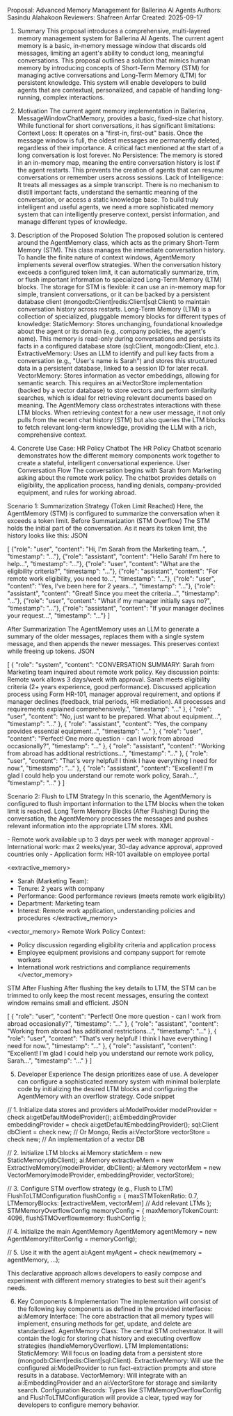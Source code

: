 
Proposal: Advanced Memory Management for Ballerina AI Agents
Authors: Sasindu Alahakoon
Reviewers: Shafreen Anfar
Created: 2025-09-17

1. Summary
This proposal introduces a comprehensive, multi-layered memory management system for Ballerina AI Agents. The current agent memory is a basic, in-memory message window that discards old messages, limiting an agent's ability to conduct long, meaningful conversations. This proposal outlines a solution that mimics human memory by introducing concepts of Short-Term Memory (STM) for managing active conversations and Long-Term Memory (LTM) for persistent knowledge. This system will enable developers to build agents that are contextual, personalized, and capable of handling long-running, complex interactions.

2. Motivation
The current agent memory implementation in Ballerina, MessageWindowChatMemory, provides a basic, fixed-size chat history. While functional for short conversations, it has significant limitations:
Context Loss: It operates on a "first-in, first-out" basis. Once the message window is full, the oldest messages are permanently deleted, regardless of their importance. A critical fact mentioned at the start of a long conversation is lost forever.
No Persistence: The memory is stored in an in-memory map, meaning the entire conversation history is lost if the agent restarts. This prevents the creation of agents that can resume conversations or remember users across sessions.
Lack of Intelligence: It treats all messages as a simple transcript. There is no mechanism to distill important facts, understand the semantic meaning of the conversation, or access a static knowledge base.
To build truly intelligent and useful agents, we need a more sophisticated memory system that can intelligently preserve context, persist information, and manage different types of knowledge.

3. Description of the Proposed Solution
The proposed solution is centered around the AgentMemory class, which acts as the primary Short-Term Memory (STM). This class manages the immediate conversation history. To handle the finite nature of context windows, AgentMemory implements several overflow strategies. When the conversation history exceeds a configured token limit, it can automatically summarize, trim, or flush important information to specialized Long-Term Memory (LTM) blocks.
The storage for STM is flexible: it can use an in-memory map for simple, transient conversations, or it can be backed by a persistent database client (mongodb:Client|redis:Client|sql:Client) to maintain conversation history across restarts.
Long-Term Memory (LTM) is a collection of specialized, pluggable memory blocks for different types of knowledge:
StaticMemory: Stores unchanging, foundational knowledge about the agent or its domain (e.g., company policies, the agent's name). This memory is read-only during conversations and persists its facts in a configured database store (sql:Client, mongodb:Client, etc.).
ExtractiveMemory: Uses an LLM to identify and pull key facts from a conversation (e.g., "User's name is Sarah") and stores this structured data in a persistent database, linked to a session ID for later recall.
VectorMemory: Stores information as vector embeddings, allowing for semantic search. This requires an ai:VectorStore implementation (backed by a vector database) to store vectors and perform similarity searches, which is ideal for retrieving relevant documents based on meaning.
The AgentMemory class orchestrates interactions with these LTM blocks. When retrieving context for a new user message, it not only pulls from the recent chat history (STM) but also queries the LTM blocks to fetch relevant long-term knowledge, providing the LLM with a rich, comprehensive context.

4. Concrete Use Case: HR Policy Chatbot
The HR Policy Chatbot scenario demonstrates how the different memory components work together to create a stateful, intelligent conversational experience.
User Conversation Flow
The conversation begins with Sarah from Marketing asking about the remote work policy. The chatbot provides details on eligibility, the application process, handling denials, company-provided equipment, and rules for working abroad.

Scenario 1: Summarization Strategy (Token Limit Reached)
Here, the AgentMemory (STM) is configured to summarize the conversation when it exceeds a token limit.
Before Summarization (STM Overflow)
The STM holds the initial part of the conversation. As it nears its token limit, the history looks like this:
JSON


[
  {"role": "user", "content": "Hi, I'm Sarah from the Marketing team...", "timestamp": "..."},
  {"role": "assistant", "content": "Hello Sarah! I'm here to help...", "timestamp": "..."},
  {"role": "user", "content": "What are the eligibility criteria?", "timestamp": "..."},
  {"role": "assistant", "content": "For remote work eligibility, you need to...", "timestamp": "..."},
  {"role": "user", "content": "Yes, I've been here for 2 years...", "timestamp": "..."},
  {"role": "assistant", "content": "Great! Since you meet the criteria...", "timestamp": "..."},
  {"role": "user", "content": "What if my manager initially says no?", "timestamp": "..."},
  {"role": "assistant", "content": "If your manager declines your request...", "timestamp": "..."}
]


After Summarization
The AgentMemory uses an LLM to generate a summary of the older messages, replaces them with a single system message, and then appends the newer messages. This preserves context while freeing up tokens.
JSON


[
  {
    "role": "system",
    "content": "CONVERSATION SUMMARY: Sarah from Marketing team inquired about remote work policy. Key discussion points: Remote work allows 3 days/week with approval. Sarah meets eligibility criteria (2+ years experience, good performance). Discussed application process using Form HR-101, manager approval requirement, and options if manager declines (feedback, trial periods, HR mediation). All processes and requirements explained comprehensively.",
    "timestamp": "..."
  },
  { "role": "user", "content": "No, just want to be prepared. What about equipment...", "timestamp": "..." },
  { "role": "assistant", "content": "Yes, the company provides essential equipment...", "timestamp": "..." },
  { "role": "user", "content": "Perfect! One more question - can I work from abroad occasionally?", "timestamp": "..." },
  { "role": "assistant", "content": "Working from abroad has additional restrictions...", "timestamp": "..." },
  { "role": "user", "content": "That's very helpful! I think I have everything I need for now.", "timestamp": "..." },
  { "role": "assistant", "content": "Excellent! I'm glad I could help you understand our remote work policy, Sarah...", "timestamp": "..." }
]



Scenario 2: Flush to LTM Strategy
In this scenario, the AgentMemory is configured to flush important information to the LTM blocks when the token limit is reached.
Long Term Memory Blocks (After Flushing)
During the conversation, the AgentMemory processes the messages and pushes relevant information into the appropriate LTM stores.
XML


<memory>
<static_memory>
  - Remote work available up to 3 days per week with manager approval
  - International work: max 2 weeks/year, 30-day advance approval, approved countries only
  - Application form: HR-101 available on employee portal
</static_memory>


<extractive_memory>
  - Sarah (Marketing Team):
  - Tenure: 2 years with company
  - Performance: Good performance reviews (meets remote work eligibility)
  - Department: Marketing team
  - Interest: Remote work application, understanding policies and procedures
</extractive_memory>


<vector_memory>
  Remote Work Policy Context:
  - Policy discussion regarding eligibility criteria and application process
  - Employee equipment provisions and company support for remote workers  
  - International work restrictions and compliance requirements
</vector_memory>
</memory>


STM After Flushing
After flushing the key details to LTM, the STM can be trimmed to only keep the most recent messages, ensuring the context window remains small and efficient.
JSON


[
  { "role": "user", "content": "Perfect! One more question - can I work from abroad occasionally?", "timestamp": "..." },
  { "role": "assistant", "content": "Working from abroad has additional restrictions...", "timestamp": "..." },
  { "role": "user", "content": "That's very helpful! I think I have everything I need for now.", "timestamp": "..." },
  { "role": "assistant", "content": "Excellent! I'm glad I could help you understand our remote work policy, Sarah...", "timestamp": "..." }
]



5. Developer Experience
The design prioritizes ease of use. A developer can configure a sophisticated memory system with minimal boilerplate code by initializing the desired LTM blocks and configuring the AgentMemory with an overflow strategy.
Code snippet


// 1. Initialize data stores and providers
ai:ModelProvider modelProvider = check ai:getDefaultModelProvider();
ai:EmbeddingProvider embeddingProvider = check ai:getDefaultEmbeddingProvider();
sql:Client dbClient = check new; // Or Mongo, Redis
ai:VectorStore vectorStore = check new; // An implementation of a vector DB


// 2. Initialize LTM blocks
ai:Memory staticMem = new StaticMemory(dbClient);
ai:Memory extractiveMem = new ExtractiveMemory(modelProvider, dbClient);
ai:Memory vectorMem = new VectorMemory(modelProvider, embeddingProvider, vectorStore);


// 3. Configure STM overflow strategy (e.g., Flush to LTM)
FlushToLTMConfiguration flushConfig = {
    maxSTMTokenRatio: 0.7,
    LTMemoryBlocks: [extractiveMem, vectorMem] // Add relevant LTMs
};
STMMemoryOverflowConfig memoryConfig = {
    maxMemoryTokenCount: 4096,
    flushSTMOverflowmemory: flushConfig
};


// 4. Initialize the main AgentMemory
AgentMemory agentMemory = new AgentMemory(filterConfig = memoryConfig);


// 5. Use it with the agent
ai:Agent myAgent = check new(memory = agentMemory, ...);


This declarative approach allows developers to easily compose and experiment with different memory strategies to best suit their agent's needs.

6. Key Components & Implementation
The implementation will consist of the following key components as defined in the provided interfaces:
ai:Memory Interface: The core abstraction that all memory types will implement, ensuring methods for get, update, and delete are standardized.
AgentMemory Class: The central STM orchestrator. It will contain the logic for storing chat history and executing overflow strategies (handleMemoryOverflow).
LTM Implementations:
StaticMemory: Will focus on loading data from a persistent store (mongodb:Client|redis:Client|sql:Client).
ExtractiveMemory: Will use the configured ai:ModelProvider to run fact-extraction prompts and store results in a database.
VectorMemory: Will integrate with an ai:EmbeddingProvider and an ai:VectorStore for storage and similarity search.
Configuration Records: Types like STMMemoryOverflowConfig and FlushToLTMConfiguration will provide a clear, typed way for developers to configure memory behavior.

